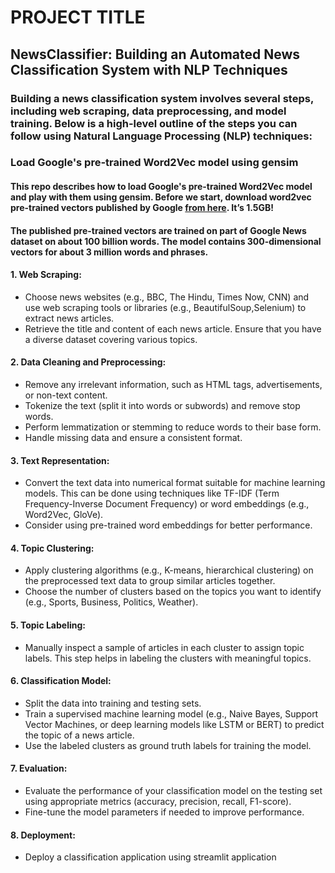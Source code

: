 # PROJECT TITLE
## NewsClassifier: Building an Automated News Classification System with NLP Techniques

### Building a news classification system involves several steps, including web scraping, data preprocessing, and model training. Below is a high-level outline of the steps you can follow using Natural Language Processing (NLP) techniques:

### Load Google's pre-trained Word2Vec model using gensim
#### This repo describes how to load Google's pre-trained Word2Vec model and play with them using gensim. Before we start, download word2vec pre-trained vectors published by Google [from here](https://drive.google.com/file/d/0B7XkCwpI5KDYNlNUTTlSS21pQmM/edit?resourcekey=0-wjGZdNAUop6WykTtMip30g). It’s 1.5GB!

#### The published pre-trained vectors are trained on part of Google News dataset on about 100 billion words. The model contains 300-dimensional vectors for about 3 million words and phrases.


#### 1. Web Scraping:
- Choose news websites (e.g., BBC, The Hindu, Times Now, CNN) and use web scraping
tools or libraries (e.g., BeautifulSoup,Selenium) to extract news articles.
- Retrieve the title and content of each news article. Ensure that you have a diverse dataset
covering various topics.
#### 2. Data Cleaning and Preprocessing:
- Remove any irrelevant information, such as HTML tags, advertisements, or non-text content.
- Tokenize the text (split it into words or subwords) and remove stop words.
- Perform lemmatization or stemming to reduce words to their base form.
- Handle missing data and ensure a consistent format.
#### 3. Text Representation:
- Convert the text data into numerical format suitable for machine learning models. This can
be done using techniques like TF-IDF (Term Frequency-Inverse Document Frequency) or word
embeddings (e.g., Word2Vec, GloVe).
- Consider using pre-trained word embeddings for better performance.
#### 4. Topic Clustering:
- Apply clustering algorithms (e.g., K-means, hierarchical clustering) on the preprocessed text
data to group similar articles together.
- Choose the number of clusters based on the topics you want to identify (e.g., Sports,
Business, Politics, Weather).
#### 5. Topic Labeling:
- Manually inspect a sample of articles in each cluster to assign topic labels. This step helps in
labeling the clusters with meaningful topics.
#### 6. Classification Model:
- Split the data into training and testing sets.
- Train a supervised machine learning model (e.g., Naive Bayes, Support Vector Machines, or
deep learning models like LSTM or BERT) to predict the topic of a news article.
- Use the labeled clusters as ground truth labels for training the model.

#### 7. Evaluation:
- Evaluate the performance of your classification model on the testing set using appropriate
metrics (accuracy, precision, recall, F1-score).
- Fine-tune the model parameters if needed to improve performance.
#### 8. Deployment:
- Deploy a classification application using streamlit application

